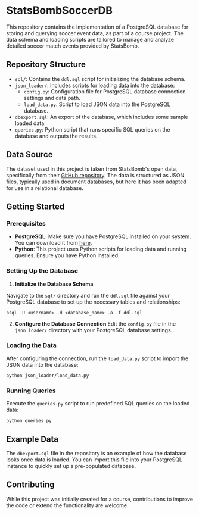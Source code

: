 # StatsBombSoccerDB

This repository contains the implementation of a PostgreSQL database for storing and querying soccer event data, as part of a course project. The data schema and loading scripts are tailored to manage and analyze detailed soccer match events provided by StatsBomb.

## Repository Structure
- `sql/`: Contains the `ddl.sql` script for initializing the database schema.
- `json_loader/`: Includes scripts for loading data into the database:
    - `config.py`: Configuration file for PostgreSQL database connection settings and data path.
    - `load_data.py`: Script to load JSON data into the PostgreSQL database.
- `dbexport.sql`: An export of the database, which includes some sample loaded data.
- `queries.py`: Python script that runs specific SQL queries on the database and outputs the results.

## Data Source

The dataset used in this project is taken from StatsBomb's open data, specifically from their [GitHub repository](https://github.com/statsbomb/open-data/tree/0067cae166a56aa80b2ef18f61e16158d6a7359a). The data is structured as JSON files, typically used in document databases, but here it has been adapted for use in a relational database.

## Getting Started

### Prerequisites
- **PostgreSQL**: Make sure you have PostgreSQL installed on your system. You can download it from [here](https://www.postgresql.org/download/).
- **Python**: This project uses Python scripts for loading data and running queries. Ensure you have Python installed.

### Setting Up the Database
1. **Initialize the Database Schema**

Navigate to the `sql/` directory and run the `ddl.sql` file against your PostgreSQL database to set up the necessary tables and relationships:

`psql -U <username> -d <database_name> -a -f ddl.sql`

2. **Configure the Database Connection**
Edit the `config.py` file in the `json_loader/` directory with your PostgreSQL database settings.

### Loading the Data
After configuring the connection, run the `load_data.py` script to import the JSON data into the database:

`python json_loader/load_data.py`

### Running Queries
Execute the `queries.py` script to run predefined SQL queries on the loaded data:

`python queries.py`

## Example Data

The `dbexport.sql` file in the repository is an example of how the database looks once data is loaded. You can import this file into your PostgreSQL instance to quickly set up a pre-populated database.

## Contributing
While this project was initially created for a course, contributions to improve the code or extend the functionality are welcome.

